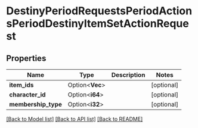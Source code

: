 # DestinyPeriodRequestsPeriodActionsPeriodDestinyItemSetActionRequest

## Properties

Name | Type | Description | Notes
------------ | ------------- | ------------- | -------------
**item_ids** | Option<**Vec<i64>**> |  | [optional]
**character_id** | Option<**i64**> |  | [optional]
**membership_type** | Option<**i32**> |  | [optional]

[[Back to Model list]](../README.md#documentation-for-models) [[Back to API list]](../README.md#documentation-for-api-endpoints) [[Back to README]](../README.md)


